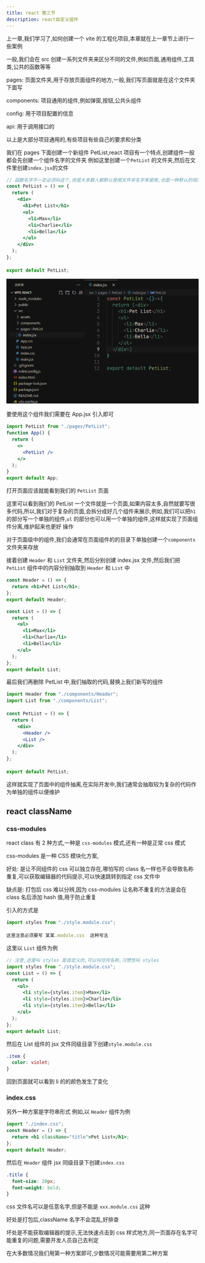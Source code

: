 ```yaml
---
title: react 第三节
description: react自定义组件
---
```


上一章,我们学习了,如何创建一个 vite 的工程化项目,本章就在上一章节上进行一些案例

一般,我们会在 src 创建一系列文件夹来区分不同的文件,例如页面,通用组件,工具类,公共的函数等等

pages: 页面文件夹,用于存放页面组件的地方,一般,我们写页面就是在这个文件夹下面写

components: 项目通用的组件,例如弹窗,按钮,公共头组件

config: 用于项目配置的信息

api: 用于调用接口的

以上是大部分项目通用的,有些项目有些自己的要求和分类

我们在 pages 下面创建一个新组件 PetList,react 项目有一个特点,创建组件一般都会先创建一个组件名字的文件夹 例如这里创建一个`PetList` 的文件夹,然后在文件里创建`index.jsx`的文件

```jsx
// 函数名字不一定必须叫这个,但是大多数人都默认使用文件夹名字来使用,也是一种默认的规范
const PetList = () => {
  return (
    <div>
      <h1>Pet List</h1>
      <ul>
        <li>Max</li>
        <li>Charlie</li>
        <li>Bella</li>
      </ul>
    </div>
  );
};

export default PetList;
```

![PetList](3-react自定义组件.assets/image.png)

要使用这个组件我们需要在 App.jsx 引入即可

```jsx
import PetList from "./pages/PetList";
function App() {
  return (
    <>
      <PetList />
    </>
  );
}
export default App;
```

打开页面应该就能看到我们的 `PetList` 页面

这里可以看到我们的 PetList 一个文件就是一个页面,如果内容太多,自然就要写很多代码,所以,我们对于复杂的页面,会拆分成好几个组件来展示,例如,我们可以把`h1` 的部分写一个单独的组件,`ul` 的部分也可以用一个单独的组件,这样就实现了页面组件分离,维护起来也更好 操作

对于页面级中的组件,我们会通常在页面组件的的目录下单独创建一个`components` 文件夹来存放

接着创建 `Header` 和 `List` 文件夹,然后分别创建 index.jsx 文件,然后我们把`PetList` 组件中的内容分别抽取到 `Header` 和 `List` 中

```jsx
const Header = () => {
  return <h1>Pet List</h1>;
};
export default Header;
```

```jsx
const List = () => {
  return (
    <ul>
      <li>Max</li>
      <li>Charlie</li>
      <li>Bella</li>
    </ul>
  );
};
export default List;
```

最后我们再删除 PetList 中,我们抽取的代码,替换上我们新写的组件

```jsx
import Header from "./components/Header";
import List from "./components/List";

const PetList = () => {
  return (
    <div>
      <Header />
      <List />
    </div>
  );
};

export default PetList;
```

这样就实现了页面中的组件抽离,在实际开发中,我们通常会抽取较为复杂的代码作为单独的组件以便维护

## react className

### css-modules

react class 有 2 种方式,一种是 `css-modules` 模式,还有一种是正常 css 模式

css-modules 是一种 CSS 模块化方案,

好处: 是让不同组件的 css 可以独立存在,哪怕写的 class 名一样也不会导致名称重复,可以获取编辑器的代码提示,可以快速跳转到指定 css 文件中

缺点是: 打包后 css 难以分辨,因为 css-modules 让名称不重复的方法是会在 class 名后添加 hash 值,用于防止重复

引入的方式是

```jsx
import styles from "./style.module.css";

这里注意必须要写 某某.module.css  这种写法

```

这里以 `List` 组件为例

```jsx
// 注意,这里叫 styles 是自定义的,可以叫任何名称,习惯性叫 styles
import styles from "./style.module.css";
const List = () => {
  return (
    <ul>
      <li style={styles.item}>Max</li>
      <li style={styles.item}>Charlie</li>
      <li style={styles.item}>Bella</li>
    </ul>
  );
};
export default List;
```

然后在 List 组件的 jsx 文件同级目录下创建`style.module.css`

```css
.item {
  color: violet;
}
```

回到页面就可以看到 li 的的颜色发生了变化

### index.css

另外一种方案是字符串形式
例如,以 `Header` 组件为例

```jsx
import "./index.css";
const Header = () => {
  return <h1 className="title">Pet List</h1>;
};
export default Header;
```

然后在 `Header` 组件 jsx 同级目录下创建`index.css`

```css
.title {
  font-size: 20px;
  font-weight: bold;
}
```

css 文件名可以是任意名字,但是不能是 `xxx.module.css` 这种

好处是打包后,className 名字不会混乱,好排查

坏处是不能获取编辑器的提示,无法快速点击到 css 样式地方,同一页面存在名字可能重复的问题,需要开发人员自己去判定

在大多数情况我们用第一种方案即可,少数情况可能需要用第二种方案
